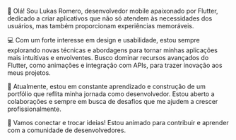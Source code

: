 👋 Olá! Sou Lukas Romero, desenvolvedor mobile apaixonado por Flutter, dedicado a criar aplicativos que não só atendem às necessidades dos usuários, mas também proporcionam experiências memoráveis.

💻 Com um forte interesse em design e usabilidade, estou sempre explorando novas técnicas e abordagens para tornar minhas aplicações mais intuitivas e envolventes. Busco dominar recursos avançados do Flutter, como animações e integração com APIs, para trazer inovação aos meus projetos.

🌟 Atualmente, estou em constante aprendizado e construção de um portfólio que reflita minha jornada como desenvolvedor. Estou aberto a colaborações e sempre em busca de desafios que me ajudem a crescer profissionalmente.

🚀 Vamos conectar e trocar ideias! Estou animado para contribuir e aprender com a comunidade de desenvolvedores.
